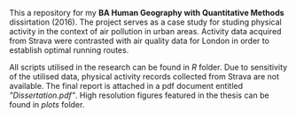 
This a repository for my **BA Human Geography with Quantitative Methods** dissirtation (2016). The project serves as a case study for studing physical activity in the context of air pollution in urban areas. Activity data acquired from Strava were contrasted with air quality data for London in order to establish optimal running routes. 

All scripts utilised in the research can be found in _R_ folder. Due to sensitivity of the utilised data, physical activity records collected from Strava are not available. The final report is attached in a pdf document entitled _"Dissertation.pdf"_. High resolution figures featured in the thesis can be found in _plots_ folder.
